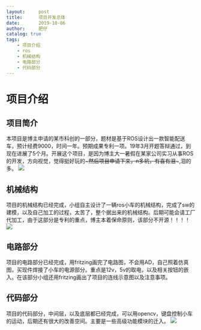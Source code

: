 ```yaml
---
layout:     post
title:      项目开发总体 
date:       2019-10-06
author:     肥仔
catalog: true
tags:
    - 项目介绍
    - ros
    - 机械结构
    - 电路部分
    - 代码部分
--- 
```

# 项目介绍
## 项目简介
本项目是博主申请的某市科创的一部分，题材是基于ROS设计出一款智能配送车，预计经费9000，时间一年。预期成果专利一项。19年3月开题答辩通过，到现在进展了5个月。开展这个项目，是因为博主大一暑假在某家公司实习从事ROS的开发，方向视觉，觉得挺好玩的~~~然后项目申请下来，n多坑，有喜有泪~~~,泪的多。
<img src ="https://daniao2017.github.io/img/in_post/program%20development/2.jpg">
## 机械结构
项目的机械结构已经完成，小组自主设计了一辆ros小车的机械结构，完成了sw的建模，以及自己加工的过程，太苦了，整个据出来的机械结构。后期可能会请工厂代加工，由于这部分是专利的重点，博主本着保命原则，该部分不开源！！！！
<img src ="https://daniao2017.github.io/img/in_post/program%20development/1.jpg">
## 电路部分
项目的电路部分已经完成，用fritzing画完了电路图，不会用AD，自己照着仿真图，买现件焊接了小车的电源部分。重点是12v，5v的取电，以及相关按钮的嵌入。在该部分小组还用fritzing画出了项目的连线示意图以及注意事项。
## 代码部分
项目的代码部分，中间层，以及底层都已经完成，可以用opencv，键盘控制小车的运动，后期还有很大的改善空间。主要是一些高级功能模块的迁入。
<img src ="https://daniao2017.github.io/img/in_post/program%20development/3.jpg">